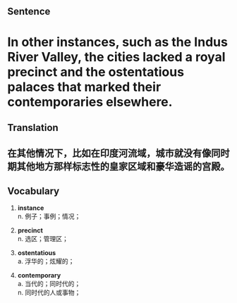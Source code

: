 ## Sentence

<h1>In other instances, such as the Indus River Valley, the cities lacked a royal precinct and the ostentatious palaces that marked their contemporaries elsewhere.</h1>

## Translation

<h2>在其他情况下，比如在印度河流域，城市就没有像同时期其他地方那样标志性的皇家区域和豪华造谣的宫殿。</h2>


## Vocabulary     

1. **instance**     
n. 例子；事例；情况；       

2. **precinct**       
n. 选区；管理区；      

3. **ostentatious**        
a. 浮华的；炫耀的；      

4. **contemporary**       
a. 当代的；同时代的；      
n. 同时代的人或事物；        


